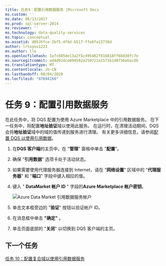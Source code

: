 ```yaml
---
title: 任务9：配置引用数据服务 |Microsoft Docs
ms.custom: ''
ms.date: 06/13/2017
ms.prod: sql-server-2014
ms.reviewer: ''
ms.technology: data-quality-services
ms.topic: conceptual
ms.assetid: d0535fce-2bf5-4f6d-b517-ffe6fa13738d
author: lrtoyou1223
ms.author: lle
ms.openlocfilehash: 1e7c685de13a2f5c495482f816818ff6b838fc7e
ms.sourcegitcommit: ad4d92dce894592a259721a1571b1d8736abacdb
ms.translationtype: MT
ms.contentlocale: zh-CN
ms.lasthandoff: 08/04/2020
ms.locfileid: "87694160"
---
```

# <a name="task-9-configuring-a-reference-data-service"></a>任务 9：配置引用数据服务
  在此任务中，将 DQS 配置为使用 Azure Marketplace 中的引用数据服务。 在下一任务中，将配置**地址验证**域以使用此服务。 在运行时，在清理活动期间，DQS 会将**地址验证**域中的域的值传递到服务进行清理。 有关更多详细信息，请参阅[配置 DQS 以使用引用数据](https://msdn.microsoft.com/library/hh213070.aspx)。  
  
1.  在**DQS 客户端**的主页中，在 "**管理**" 窗格中单击 "**配置**"。  
  
2.  确保 "**引用数据**" 选项卡处于活动状态。  
  
3.  如果需要使用代理服务器连接到 Internet，请在 "**网络设置**" 区域中的 "**代理服务器**" 和 "**端口**" 字段中键入相应的值。  
  
4.  键入 " **DataMarket 帐户 ID** " 字段的**Azure Marketplace 帐户密钥**。  
  
     ![Azure Data Market 引用数据服务帐户](../../2014/tutorials/media/et-configuringareferencedataservice.jpg "Azure Data Market 引用数据服务帐户")  
  
5.  单击文本框旁边的 "**验证**" 按钮以验证帐户 ID。  
  
6.  在消息框中单击 **"确定"** 。  
  
7.  单击页面底部的 "**关闭**" 以切换到 DQS 客户端的主页。  
  
## <a name="next-task"></a>下一个任务  
 [任务 10：配置复合域以使用引用数据服务](../../2014/tutorials/task-10-configuring-composite-domain-to-use-reference-data-service.md)  
  
  
